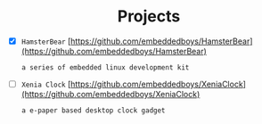 <h1 align="center">
<span>Projects</span>
</h1>

- [x] `HamsterBear`    [https://github.com/embeddedboys/HamsterBear](https://github.com/embeddedboys/HamsterBear)
      
      a series of embedded linux development kit

- [ ] `Xenia Clock`    [https://github.com/embeddedboys/XeniaClock](https://github.com/embeddedboys/XeniaClock)

      a e-paper based desktop clock gadget
